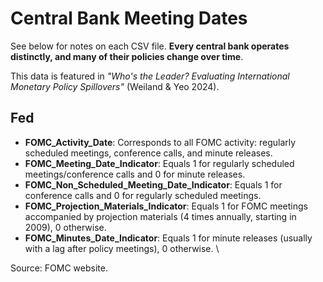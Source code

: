 # Central Bank Meeting Dates

See below for notes on each CSV file. **Every central bank operates distinctly, and many of their policies change over time**.

This data is featured in *"Who's the Leader? Evaluating International Monetary Policy Spillovers"* (Weiland & Yeo 2024).

## Fed
- **FOMC_Activity_Date**: Corresponds to all FOMC activity: regularly scheduled meetings, conference calls, and minute releases.
- **FOMC_Meeting_Date_Indicator**: Equals 1 for regularly scheduled meetings/conference calls and 0 for minute releases.
- **FOMC_Non_Scheduled_Meeting_Date_Indicator**: Equals 1 for conference calls and 0 for regularly scheduled meetings.
- **FOMC_Projection_Materials_Indicator**: Equals 1 for FOMC meetings accompanied by projection materials (4 times annually, starting in 2009), 0 otherwise.
- **FOMC_Minutes_Date_Indicator**: Equals 1 for minute releases (usually with a lag after policy meetings), 0 otherwise. \

Source: FOMC website.
